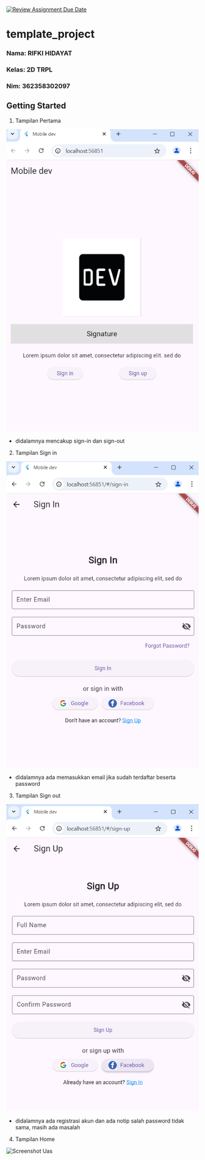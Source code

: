 [![Review Assignment Due Date](https://classroom.github.com/assets/deadline-readme-button-22041afd0340ce965d47ae6ef1cefeee28c7c493a6346c4f15d667ab976d596c.svg)](https://classroom.github.com/a/eSYf9ZVB)
# template_project

### Nama: RIFKI HIDAYAT
### Kelas: 2D TRPL
### Nim: 362358302097

## Getting Started

1. Tampilan Pertama

![Screenshot Uas](assets/images/01.png)

- didalamnya mencakup sign-in dan sign-out


2. Tampilan Sign in

![Screenshot Uas](assets/images/02.png)

- didalamnya ada memasukkan email jika sudah terdaftar beserta password

3. Tampilan Sign out

![Screenshot Uas](assets/images/03.png)

- didalamnya ada registrasi akun dan ada notip salah password tidak sama, masih ada masalah

4. Tampilan Home

![Screenshot Uas](assets/images/04.png)